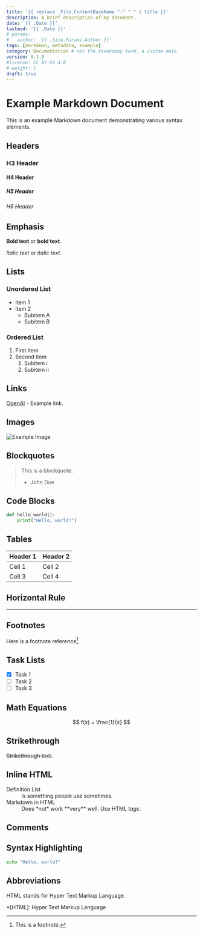 ```yaml
---
title: '{{ replace .File.ContentBaseName "-" " " | title }}'
description: A brief description of my document.
date: '{{ .Date }}'
lastmod: '{{ .Date }}'
# params:
#   author: '{{ .Site.Params.Author }}'
tags: [markdown, metadata, example]
category: Documentation # not the taxonomoy term, a custom meta
version: 0.1.0
#license: CC BY-SA 4.0
# weight: 1
draft: true
---
```


# Example Markdown Document

This is an example Markdown document demonstrating various syntax elements.

## Headers

### H3 Header

#### H4 Header

##### H5 Header

###### H6 Header

## Emphasis

**Bold text** or __bold text__.

*Italic text* or _italic text_.

## Lists

### Unordered List
- Item 1
- Item 2
  - Subitem A
  - Subitem B

### Ordered List
1. First item
2. Second item
   1. Subitem i
   2. Subitem ii

## Links

[OpenAI](https://example.com) - Example link.

## Images

![Example Image](http://placekitten.com/300/200)

## Blockquotes

> This is a blockquote.
>
> - John Doe

## Code Blocks

```python
def hello_world():
    print("Hello, world!")
```

## Tables

| Header 1 | Header 2 |
|----------|----------|
| Cell 1   | Cell 2   |
| Cell 3   | Cell 4   |

## Horizontal Rule

---

## Footnotes

Here is a footnote reference[^1].

[^1]: This is a footnote.

## Task Lists

- [x] Task 1
- [ ] Task 2
- [ ] Task 3

## Math Equations

$$
f(x) = \frac{1}{x}
$$

## Strikethrough

~~Strikethrough text.~~

## Inline HTML

<dl>
  <dt>Definition List</dt>
  <dd>Is something people use sometimes.</dd>

  <dt>Markdown in HTML</dt>
  <dd>Does *not* work **very** well. Use HTML <em>tags</em>.</dd>
</dl>

## Comments

<!-- This is a comment -->

## Syntax Highlighting

```bash
echo "Hello, world!"
```

## Abbreviations

HTML stands for Hyper Text Markup Language.

*[HTML]: Hyper Text Markup Language